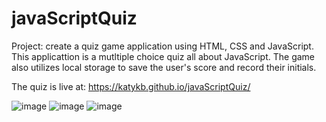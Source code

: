 # javaScriptQuiz
Project: create a quiz game application using HTML, CSS and JavaScript.
This applicattion is a mutltiple choice quiz all about JavaScript. 
The game also utilizes local storage to save the user's score and record their initials.

The quiz is live at: https://katykb.github.io/javaScriptQuiz/

![image](https://user-images.githubusercontent.com/97707793/160058405-19ca4703-403f-474f-85fc-4d5f68da353a.png)
![image](https://user-images.githubusercontent.com/97707793/160058455-ee47f8c9-eee8-4465-b6b9-1bc88ee64d4f.png)
![image](https://user-images.githubusercontent.com/97707793/160058357-4ad8629d-5b26-429f-91f0-78aa1e0f274d.png)

